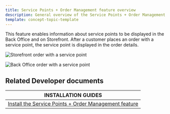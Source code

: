 ```yaml
---
title: Service Points + Order Management feature overview
description: General overview of the Service Points + Order Management feature
template: concept-topic-template
---
```


This feature enables information about service points to be displayed in the Back Office and on Storefront. After a customer places an order with a service point, the service point is displayed in the order details.

![Storefront order with a service point](https://spryker.s3.eu-central-1.amazonaws.com/docs/pbc/all/service-point-management/unified-commerce/service-points-feature-overview.md/storefront-order-service-point.png)

![Back Office order with a service point](https://spryker.s3.eu-central-1.amazonaws.com/docs/pbc/all/service-point-management/unified-commerce/service-points-order-management-feature.md/back-office-order-service-point.png)


## Related Developer documents

| INSTALLATION GUIDES|
| -------------- |
| [Install the Service Points + Order Management feature](/docs/pbc/all/service-point-management/{{page.version}}/unified-commerce/install-and-upgrade/install-the-service-points-order-management-feature.html) |
